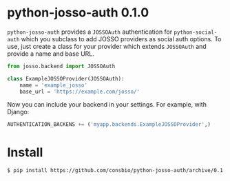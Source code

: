 # python-josso-auth 0.1.0

```python-josso-auth``` provides a ```JOSSOAuth``` authentication for ```python-social-auth``` which you subclass
to add JOSSO providers as social auth options. To use, just create a class for your provider which extends 
```JOSSOAuth``` and provide a name and base URL.

```python
from josso.backend import JOSSOAuth

class ExampleJOSSOProvider(JOSSOAuth):
    name = 'example_josso'
    base_url = 'https://example.com/josso/'
```

Now you can include your backend in your settings. For example, with Django:
 ```python
AUTHENTICATION_BACKENS += ('myapp.backends.ExampleJOSSOProvider',) 
 ```

# Install

```bash
$ pip install https://github.com/consbio/python-josso-auth/archive/0.1.0.tar.gz
```